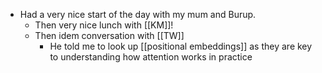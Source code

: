 - Had a very nice start of the day with my mum and Burup.
    * Then very nice lunch with [[KM]]!
    * Then idem conversation with [[TW]]
        + He told me to look up [[positional embeddings]] as they are key to understanding how attention works in practice
